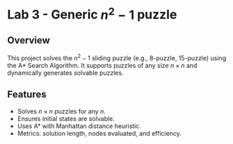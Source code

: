 # Lab 3 - Generic $n^2-1$ puzzle

## Overview

This project solves the $n^2-1$ sliding puzzle (e.g., 8-puzzle, 15-puzzle) using the A* Search Algorithm. It supports puzzles of any size $n \times n$ and dynamically generates solvable puzzles.

## Features

- Solves $n \times n$ puzzles for any $n$.
- Ensures initial states are solvable.
- Uses A* with Manhattan distance heuristic.
- Metrics: solution length, nodes evaluated, and efficiency.

